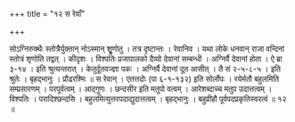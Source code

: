 +++
title = "१२ स रेवाँ"

+++

सोऽग्निरुक्थैः स्तोत्रैर्युक्तान् नोऽस्मान् शृुणोतु । तत्र दृष्टान्तः । रेवानिव । यथा लोके धनवान् राजा वन्दिनां स्तोत्रं शृणोति तद्वत् । कीदृशः । विश्पतिः प्रजापालको दैव्यो देवानां सम्बन्धी । अग्निर्वै देवानां होता । ऐ ब्रा ३-१४ । इति श्रुत्यन्तरात् । केतुर्दूतवज्ज्ञा पकः । अग्निर्वै देवानां दूत आसीत् । तै सं २-५-८-५ । इति श्रुतेः । बृहद्भानुः । प्रौढरश्मिः ॥ स रेवान् । एतत्तदोः (पा ६-१-१३२) इति सोर्लोपः । रयेर्मतौ बहुलमिति सम्प्रसारणम् । परपूर्वत्वम् । आद्गुणः । छन्दसीर इति मतुपो वत्वम् । आरेशब्दाच्च मतुप उदात्तत्वम् । विश्पतिः । परादिश्छन्दसि । बहुलमित्युत्तरपदाद्युदात्तत्वम् । बृहद्भानुः । बहुव्रीहौ पूर्वपदप्रकृतिस्वरत्वं ॥ १२ ॥